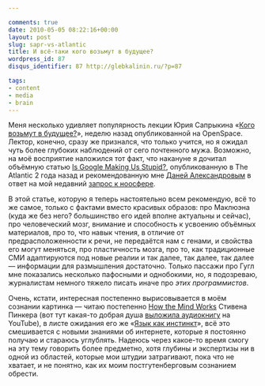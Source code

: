 ```yaml
---

comments: true
date: 2010-05-05 08:22:16+00:00
layout: post
slug: sapr-vs-atlantic
title: И всё-таки кого возьмут в будущее?
wordpress_id: 87
disqus_identifier: 87 http://glebkalinin.ru/?p=87

tags:
- content
- media
- brain
---
```


Меня несколько удивляет популярность лекции Юрия Сапрыкина «[Кого возьмут в будущее?](http://www.openspace.ru/society/world/details/17429/)», неделю назад опубликованной на OpenSpace. Лектор, конечно, сразу же признался, что только учится, но я ожидал чуть более глубоких наблюдений от сего почтенного мужа. Возможно, на моё восприятие наложился тот факт, что накануне я дочитал объёмную статью [Is Google Making Us Stupid?](http://theatlantic.com/magazine/archive/2008/07/is-google-making-us-stupid/6868/),  опубликованную в The Atlantic 2 года назад и рекомендованную мне [Даней Александровым](http://www.idiosync.info/) в ответ на мой недавний [запрос к ноосфере](http://glebkalinin.ru/internet-as-a-black-swan/). 

В этой статье, которую я теперь настоятельно всем рекомендую, всё то же самое, только с фактами вместо красивых образов: про Маклюэна (куда же без него? большинство его идей вполне актуальны и сейчас), про человеческий мозг, внимание и способность к усвоению объёмных материалов, про то, что навык чтения, в отличие от предрасположенности к речи, не передаётся нам с генами, и свойства его могут меняться, про пластичность мозга, про то, как традиционные СМИ адаптируются под новые реалии и так далее, так далее, так далее — информации для размышления достаточно. Только пассажи про Гугл мне показались несколько пафосными и однобокими, но, я подозреваю, журналистам немного тяжело писать иначе про _этих программистов_.

Очень, кстати, интересная постепенно вырисовывается в моём сознании картинка — читаю постепенно [How the Mind Works](http://www.amazon.com/How-Mind-Works-Steven-Pinker/dp/0393318486) Стивена Пинкера (вот тут какая-то добрая душа [выложила аудиокнигу](http://www.youtube.com/watch?v=vuwNfPca_Pw) на YouTube), в листе ожидания его же «[Язык как инстинкт](http://www.ozon.ru/context/detail/id/4353722/?partner=experiment)», всё это смешивается с новыми знаниями об интернете, которые я постоянно получаю и стараюсь углублять. Надеюсь через какое-то время смогу на эту тему говорить более предметно, хотя глубины и экспертизы ни в одной из областей, которые мои штудии затрагивают, пока что не хватает, и не понятно, как их моим постгутенберговым сознанием обрести.
